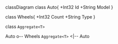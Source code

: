 classDiagram
class Auto{
  +Int32 Id
  +String Model
}

class Wheels{
  +Int32 Count
  +String Type
}

class `Aggregate<T>`

Auto o-- Wheels
`Aggregate<T>` <|-- Auto
